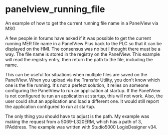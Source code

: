 # panelview_running_file
An example of how to get the current running file name in a PanelView via MSG

A few people in forums have asked if it was possible to get the current running
MER file name in a PanelView Plus back to the PLC so that it can be displayed
on the HMI.  The consensus was no but I thought there must be a way.  The file name
is stored in the registry on the PanelView.  This example will read the registry
entry, then return the path to the file, including the name.

This can be useful for situations when multiple files are saved on the PanelView.
When you upload via the Transfer Utility, you don't know which one is the file
running.  It's not a perfect solution, it relies on someone configuring the
PanelView to run an application at startup.  If the PanelView is not configured
tu run an application at startup, this will not work.  Also, the user could shut
an application and load a different one.  It would still report the application
configured to run at startup.

The only thing you should have to adjust is the path.  My example was making the
request from a 5069-L320ERM, which has a path of 3, IPAddress.  The example was
written with Studio5000 LogixDesigner v34.